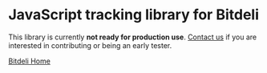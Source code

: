 JavaScript tracking library for Bitdeli
=======================================

This library is currently **not ready for production use**. [Contact us](https://bitdeli.com/contact) if you are interested in contributing or being an early tester.

[Bitdeli Home](https://bitdeli.com)
